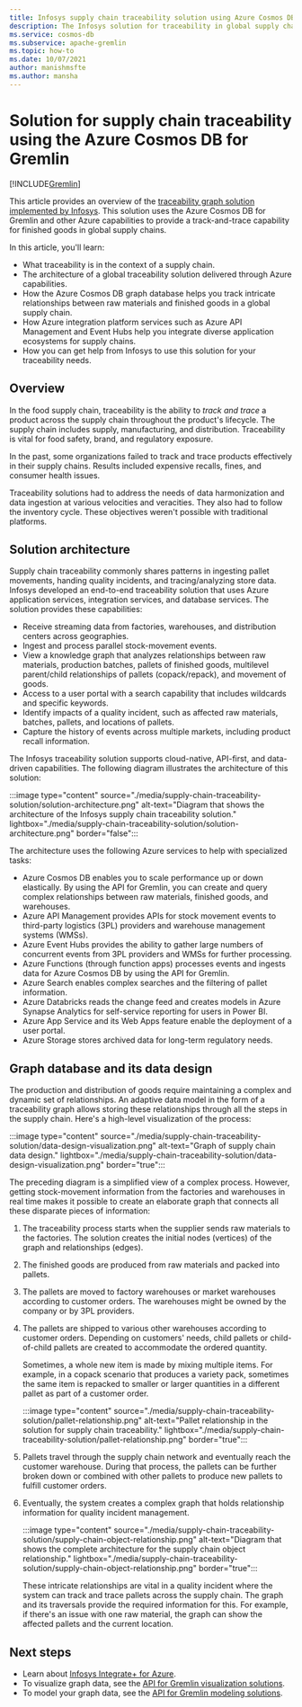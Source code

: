 ```yaml
---
title: Infosys supply chain traceability solution using Azure Cosmos DB for Gremlin
description: The Infosys solution for traceability in global supply chains uses the Azure Cosmos DB for Gremlin and other Azure services. It provides track-and-trace capability in graph form for finished goods.
ms.service: cosmos-db
ms.subservice: apache-gremlin
ms.topic: how-to
ms.date: 10/07/2021
author: manishmsfte
ms.author: mansha
---
```


# Solution for supply chain traceability using the Azure Cosmos DB for Gremlin

[!INCLUDE[Gremlin](../includes/appliesto-gremlin.md)]

This article provides an overview of the [traceability graph solution implemented by Infosys](https://azuremarketplace.microsoft.com/marketplace/apps/infosysltd.infosys-traceability-knowledge-graph?tab=Overview). This solution uses the Azure Cosmos DB for Gremlin and other Azure capabilities to provide a track-and-trace capability for finished goods in global supply chains.

In this article, you'll learn:

* What traceability is in the context of a supply chain.
* The architecture of a global traceability solution delivered through Azure capabilities.  
* How the Azure Cosmos DB graph database helps you track intricate relationships between raw materials and finished goods in a global supply chain.
* How Azure integration platform services such as Azure API Management and Event Hubs help you integrate diverse application ecosystems for supply chains.
* How you can get help from Infosys to use this solution for your traceability needs.

## Overview

In the food supply chain, traceability is the ability to *track and trace* a product across the supply chain throughout the product's lifecycle. The supply chain includes supply, manufacturing, and distribution. Traceability is vital for food safety, brand, and regulatory exposure. 

In the past, some organizations failed to track and trace products effectively in their supply chains. Results included expensive recalls, fines, and consumer health issues. 

Traceability solutions had to address the needs of data harmonization and data ingestion at various velocities and veracities. They also had to follow the inventory cycle. These objectives weren't possible with traditional platforms.

## Solution architecture

Supply chain traceability commonly shares patterns in ingesting pallet movements, handing quality incidents, and tracing/analyzing store data. Infosys developed an end-to-end traceability solution that uses Azure application services, integration services, and database services. The solution provides these capabilities:

* Receive streaming data from factories, warehouses, and distribution centers across geographies.
* Ingest and process parallel stock-movement events.
* View a knowledge graph that analyzes relationships between raw materials, production batches, pallets of finished goods, multilevel parent/child relationships of pallets (copack/repack), and movement of goods.
* Access to a user portal with a search capability that includes wildcards and specific keywords.
* Identify impacts of a quality incident, such as affected raw materials, batches, pallets, and locations of pallets.
* Capture the history of events across multiple markets, including product recall information.

The Infosys traceability solution supports cloud-native, API-first, and data-driven capabilities. The following diagram illustrates the architecture of this solution:

:::image type="content" source="./media/supply-chain-traceability-solution/solution-architecture.png" alt-text="Diagram that shows the architecture of the Infosys supply chain traceability solution." lightbox="./media/supply-chain-traceability-solution/solution-architecture.png" border="false":::

The architecture uses the following Azure services to help with specialized tasks:

* Azure Cosmos DB enables you to scale performance up or down elastically. By using the API for Gremlin, you can create and query complex relationships between raw materials, finished goods, and warehouses.
* Azure API Management provides APIs for stock movement events to third-party logistics (3PL) providers and warehouse management systems (WMSs).  
* Azure Event Hubs provides the ability to gather large numbers of concurrent events from 3PL providers and WMSs for further processing.
* Azure Functions (through function apps) processes events and ingests data for Azure Cosmos DB by using the API for Gremlin.
* Azure Search enables complex searches and the filtering of pallet information.
* Azure Databricks reads the change feed and creates models in Azure Synapse Analytics for self-service reporting for users in Power BI.
* Azure App Service and its Web Apps feature enable the deployment of a user portal.
* Azure Storage stores archived data for long-term regulatory needs.

## Graph database and its data design

The production and distribution of goods require maintaining a complex and dynamic set of relationships. An adaptive data model in the form of a traceability graph allows storing these relationships through all the steps in the supply chain. Here's a high-level visualization of the process:

:::image type="content" source="./media/supply-chain-traceability-solution/data-design-visualization.png" alt-text="Graph of supply chain data design." lightbox="./media/supply-chain-traceability-solution/data-design-visualization.png" border="true":::

The preceding diagram is a simplified view of a complex process. However, getting stock-movement information from the factories and warehouses in real time makes it possible to create an elaborate graph that connects all these disparate pieces of information:

1. The traceability process starts when the supplier sends raw materials to the factories. The solution creates the initial nodes (vertices) of the graph and relationships (edges).

1. The finished goods are produced from raw materials and packed into pallets.

1. The pallets are moved to factory warehouses or market warehouses according to customer orders. The warehouses might be owned by the company or by 3PL providers. 

1. The pallets are shipped to various other warehouses according to customer orders. Depending on customers' needs, child pallets or child-of-child pallets are created to accommodate the ordered quantity. 

   Sometimes, a whole new item is made by mixing multiple items. For example, in a copack scenario that produces a variety pack, sometimes the same item is repacked to smaller or larger quantities in a different pallet as part of a customer order.

   :::image type="content" source="./media/supply-chain-traceability-solution/pallet-relationship.png" alt-text="Pallet relationship in the solution for supply chain traceability." lightbox="./media/supply-chain-traceability-solution/pallet-relationship.png" border="true":::

1. Pallets travel through the supply chain network and eventually reach the customer warehouse. During that process, the pallets can be further broken down or combined with other pallets to produce new pallets to fulfill customer orders.

1. Eventually, the system creates a complex graph that holds relationship information for quality incident management.

   :::image type="content" source="./media/supply-chain-traceability-solution/supply-chain-object-relationship.png" alt-text="Diagram that shows the complete architecture for the supply chain object relationship." lightbox="./media/supply-chain-traceability-solution/supply-chain-object-relationship.png" border="true":::

   These intricate relationships are vital in a quality incident where the system can track and trace pallets across the supply chain. The graph and its traversals provide the required information for this. For example, if there's an issue with one raw material, the graph can show the affected pallets and the current location.

## Next steps

* Learn about [Infosys Integrate+ for Azure](https://azuremarketplace.microsoft.com/marketplace/apps/infosysltd.infosys-integrate-for-azure).
* To visualize graph data, see the [API for Gremlin visualization solutions](visualization-partners.md).
* To model your graph data, see the [API for Gremlin modeling solutions](modeling-tools.md).
